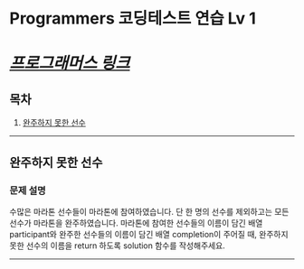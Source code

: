 # Programmers 코딩테스트 연습 Lv 1 
_[프로그래머스 링크](https://programmers.co.kr/learn/challenges)_
===


## 목차
1. [완주하지 못한 선수](#완주하지-못한-선수)

---
## 완주하지 못한 선수
### 문제 설명
수많은 마라톤 선수들이 마라톤에 참여하였습니다. 단 한 명의 선수를 제외하고는 모든 선수가 마라톤을 완주하였습니다.
마라톤에 참여한 선수들의 이름이 담긴 배열 participant와 완주한 선수들의 이름이 담긴 배열 completion이 주어질 때, 
완주하지 못한 선수의 이름을 return 하도록 solution 함수를 작성해주세요.

---

